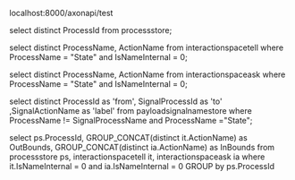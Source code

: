 localhost:8000/axonapi/test


select distinct  ProcessId  from processstore;

select distinct ProcessName, ActionName from  interactionspacetell where ProcessName = "State" and IsNameInternal = 0;

select distinct ProcessName, ActionName from  interactionspaceask where ProcessName = "State" and IsNameInternal = 0;

select distinct ProcessId as 'from', SignalProcessId as 'to' ,SignalActionName as 'label' from payloadsignalnamestore where  ProcessName != SignalProcessName and  ProcessName ="State";


select ps.ProcessId, GROUP_CONCAT(distinct it.ActionName) as OutBounds, GROUP_CONCAT(distinct ia.ActionName) as InBounds from processstore ps, interactionspacetell it, interactionspaceask ia where it.IsNameInternal = 0 and ia.IsNameInternal = 0 GROUP by ps.ProcessId
